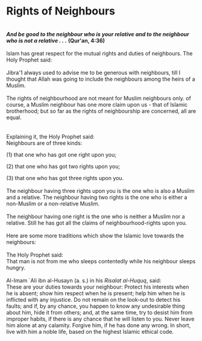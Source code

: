 Rights of Neighbours
====================

   
***And be good to the neighbour who is your relative and to the
neighbour who is not a relative . . .*** **(Qur'an, 4:36)**  
    
 Islam has great respect for the mutual rights and duties of neighbours.
The Holy Prophet said:  
    
 Jibra'1 always used to advise me to be generous with neighbours, till I
thought that Allah was going to include the neighbours among the heirs
of a Muslim.  
    
 The rights of neighbourhood are not meant for Muslim neighbours only.
of course, a Muslim neighbour has one more claim upon us - that of
Islamic brotherhood; but so far as the rights of neighbourship are
concerned, all are equal.  
    
    
 Explaining it, the Holy Prophet said:  
 Neighbours are of three kinds:

(1) that one who has got one right upon you;

(2) that one who has got two rights upon you;

(3) that one who has got three rights upon you.  
    
 The neighbour having three rights upon you is the one who is also a
Muslim and a relative. The neighbour having two rights is the one who is
either a non-Muslim or a non-relative Muslim.  
    
 The neighbour having one right is the one who is neither a Muslim nor a
relative. Still he has got all the claims of neighbourhood-rights upon
you.  
    
 Here are some more traditions which show the Islamic love towards the
neighbours:  
    
 The Holy Prophet said:  
 That man is not from me who sleeps contentedly while his neighbour
sleeps hungry.  
    
 Al-Imam \`Ali ibn al-Husayn (a. s.) in his *Risalat al-Huquq*, said:  
 These are your duties towards your neighbour: Protect his interests
when he is absent; show him respect when he is present; help him when he
is inflicted with any injustice. Do not remain on the look-out to detect
his faults; and if, by any chance, you happen to know any undesirable
thing about him, hide it from others; and, at the same time, try to
desist him from improper habits, if there is any chance that he will
listen to you. Never leave him alone at any calamity. Forgive him, if he
has done any wrong. In short, live with him a noble life, based on the
highest Islamic ethical code.


